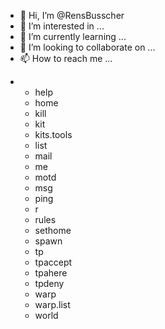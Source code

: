 - 👋 Hi, I’m @RensBusscher
- 👀 I’m interested in ...
- 🌱 I’m currently learning ...
- 💞️ I’m looking to collaborate on ...
- 📫 How to reach me ...

<!---
RensBusscher/RensBusscher is a ✨ special ✨ repository because its `README.md` (this file) appears on your GitHub profile.
You can click the Preview link to take a look at your changes.
--->
-  - help
    - home
    - kill
    - kit
    - kits.tools
    - list
    - mail
    - me
    - motd
    - msg
    - ping
    - r
    - rules
    - sethome
    - spawn
    - tp
    - tpaccept
    - tpahere
    - tpdeny
    - warp
    - warp.list
    - world
    
